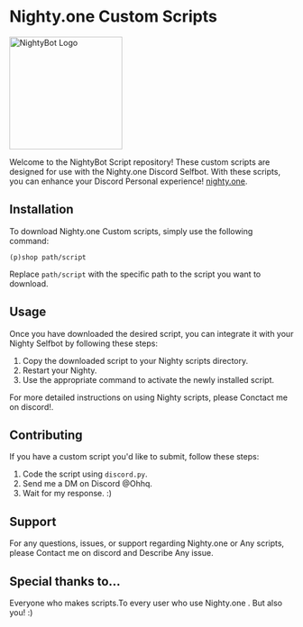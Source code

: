 # Nighty.one Custom Scripts

<img src="https://nighty.one/assets/images/logo/nighty.png" alt="NightyBot Logo" width="200">

Welcome to the NightyBot Script repository! These custom scripts are designed for use with the Nighty.one Discord Selfbot. With these scripts, you can enhance your Discord Personal experience! [nighty.one](https://nighty.one).

## Installation

To download Nighty.one Custom scripts, simply use the following command:

```
(p)shop path/script
```

Replace `path/script` with the specific path to the script you want to download.

## Usage

Once you have downloaded the desired script, you can integrate it with your Nighty Selfbot by following these steps:

1. Copy the downloaded script to your Nighty scripts directory.
2. Restart your Nighty.
3. Use the appropriate command to activate the newly installed script.

For more detailed instructions on using Nighty scripts, please Conctact me on discord!.

## Contributing

If you have a custom script you'd like to submit, follow these steps:

1. Code the script using `discord.py`.
2. Send me a DM on Discord @Ohhq.
3. Wait for my response. :)

## Support

For any questions, issues, or support regarding Nighty.one  or Any scripts, please Contact me on discord and Describe Any issue.

## Special thanks to...

Everyone who makes scripts.To every user who use Nighty.one . But also you! :)

